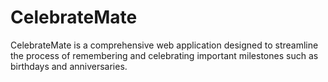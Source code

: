 # CelebrateMate
CelebrateMate is a comprehensive web application designed to streamline the process of remembering and celebrating important milestones such as birthdays and anniversaries.
